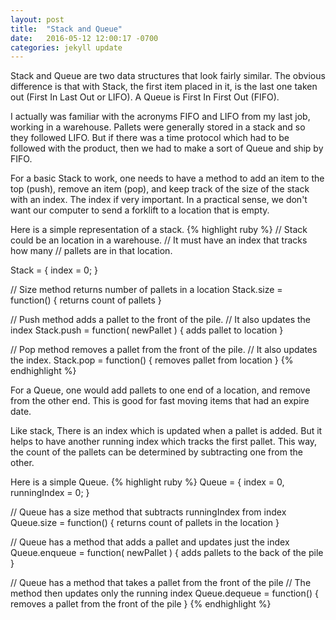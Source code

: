 ```yaml
---
layout: post
title:  "Stack and Queue"
date:   2016-05-12 12:00:17 -0700
categories: jekyll update
---
```


Stack and Queue are two data structures that look fairly similar.  The obvious difference is that with Stack, the first item placed in it, is the last one taken out (First In Last Out or LIFO).  A Queue is First In First Out (FIFO).  

I actually was familiar with the acronyms FIFO and LIFO from my last job, working in a warehouse.  Pallets were generally stored in a stack and so they followed LIFO.  But if there was a time protocol which had to be followed with the product, then we had to make a sort of Queue and ship by FIFO.  

For a basic Stack to work, one needs to have a method to add an item to the top (push), remove an item (pop), and keep track of the size of the stack with an index.  The index if very important.  In a practical sense, we don't want our computer to send a forklift to a location that is empty.  

Here is a simple representation of a stack.
{% highlight ruby %}
// Stack could be an location in a warehouse. 
// It must have an index that tracks how many 
// pallets are in that location.  

Stack = { index = 0; }

// Size method returns number of pallets in a location
Stack.size = function() { returns count of pallets }

// Push method adds a pallet to the front of the pile.
// It also updates the index
Stack.push = function( newPallet ) { adds pallet to location }

// Pop method removes a pallet from the front of the pile.
// It also updates the index.
Stack.pop = function() { removes pallet from location }
{% endhighlight %}

For a Queue, one would add pallets to one end of a location, and remove from the other end.  This is good for fast moving items that had an expire date.  

Like stack, There is an index which is updated when a pallet is added.  But it helps to have another running index which tracks the first pallet.  This way, the count of the pallets can be determined by subtracting one from the other.  

Here is a simple Queue.
{% highlight ruby %}
Queue = { index = 0, runningIndex = 0; }

// Queue has a size method that subtracts runningIndex from index
Queue.size = function() { returns count of pallets in the location }

// Queue has a method that adds a pallet and updates just the index
Queue.enqueue = function( newPallet ) { adds pallets to the back of the pile }

// Queue has a method that takes a pallet from the front of the pile
// The method then updates only the running index
Queue.dequeue = function() { removes a pallet from the front of the pile }
{% endhighlight %}

[jekyll-docs]: http://jekyllrb.com/docs/home
[jekyll-gh]:   https://github.com/jekyll/jekyll
[jekyll-talk]: https://talk.jekyllrb.com/
